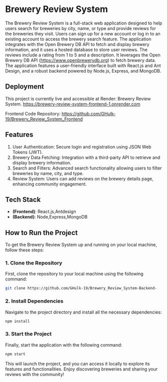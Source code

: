 # Brewery Review System 
The Brewery Review System is a full-stack web application designed to help users search for breweries by city, name, or type and provide reviews for the breweries they visit. Users can sign up for a new account or log in to an existing account to access the brewery search feature. The application integrates with the Open Brewery DB API to fetch and display brewery information, and it uses a hosted database to store user reviews. The reviews include a rating from 1 to 5 and a description.
It leverages the Open Brewery DB API (https://www.openbrewerydb.org) to fetch brewery data. The application features a user-friendly interface built with React.js and Ant Design, and a robust backend powered by Node.js, Express, and MongoDB.

## Deployment
This project is currently live and accessible at Render: Brewery Review System.
https://brewery-review-system-frontend-1.onrender.com

Frontend Code Repository: https://github.com/GHulk-19/Brewery_Review_System_Frontend

## Features

1. User Authentication: Secure login and registration using JSON Web Tokens (JWT).
2. Brewery Data Fetching: Integration with a third-party API to retrieve and display brewery information.
3. Search and Filters: Advanced search functionality allowing users to filter breweries by name, city, and type.
4. Review System: Users can add reviews on the brewery details page, enhancing community engagement.

## Tech Stack
- **(Frontend)**: React.js,Antdesign
- **(Backend)**: Node,Express,MongoDB

## How to Run the Project

To get the Brewery Review System up and running on your local machine, follow these steps:

### 1. Clone the Repository
First, clone the repository to your local machine using the following command:
```bash
git clone https://github.com/GHulk-19/Brewery_Review_System-Backend-
```
### 2. Install Dependencies
Navigate to the project directory and install all the necessary dependencies:
```bash
npm install
```
### 3. Start the Project
Finally, start the application with the following command:
```bash
npm start
```

This will launch the project, and you can access it locally to explore its features and functionalities. Enjoy discovering breweries and sharing your reviews with the community!

